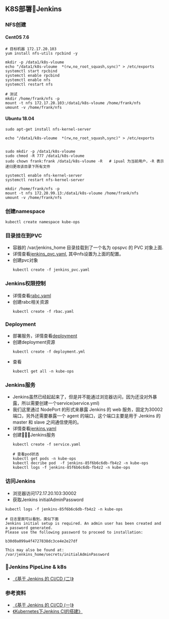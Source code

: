 ## K8S部署Jenkins

### NFS创建
#### CentOS 7.6
```shell
# 目标机器 172.17.20.103
yum install nfs-utils rpcbind -y

mkdir -p /data1/k8s-vloume
echo "/data1/k8s-vloume  *(rw,no_root_squash,sync)" > /etc/exports
systemctl start rpcbind
systemctl enable rpcbind
systemctl enable nfs
systemctl restart nfs

# 测试
mkdir /home/frank/nfs -p
mount -t nfs 172.17.20.103:/data1/k8s-vloume /home/frank/nfs
umount -v /home/frank/nfs
```

#### Ubuntu 18.04
```shell
sudo apt-get install nfs-kernel-server

echo "/data1/k8s-vloume  *(rw,no_root_squash,sync)" > /etc/exports


sudo mkdir -p /data1/k8s-vloume
sudo chmod -R 777 /data1/k8s-vloume
sudo chown frank:frank /data1/k8s-vloume -R   # ipual 为当前用户，-R 表示递归更改该目录下所有文件

systemctl enable nfs-kernel-server
systemctl restart nfs-kernel-server

mkdir /home/frank/nfs -p
mount -t nfs 172.20.99.13:/data1/k8s-vloume /home/frank/nfs
umount -v /home/frank/nfs
```

### 创建namespace
```shell
kubectl create namespace kube-ops
```

### 目录挂在到PVC
+ 容器的 /var/jenkins_home 目录挂载到了一个名为 opspvc 的 PVC 对象上面.
+ 详情查看[jenkins_pvc.yaml](./jenkins_pvc.yaml), 其中nfs设置为上面的配置。
+ 创建pvc对象
    ```shell
    kubectl create -f jenkins_pvc.yaml
    ```

### Jenkins权限控制
+ 详情查看[rabc.yaml](./rabc.yaml)
+ 创建rabc相关资源
    ```shell
    kubectl create -f rbac.yaml
    ```

### Deployment
+ 部署服务，详情查看[deployment](./deployment.yaml)
+ 创建deployment资源
    ```shell
    kubectl create -f deployment.yml
    ```
+ 查看
    ```shell
    kubectl get all -n kube-ops
    ```

### Jenkins服务
+ Jenkins虽然已经起起来了，但是并不能通过浏览器访问，因为还没对外暴露，所以需要创建一个service(service.yml)
+ 我们这里通过 NodePort 的形式来暴露 Jenkins 的 web 服务，固定为30002端口，另外还需要暴露一个 agent 的端口，这个端口主要是用于 Jenkins 的 master 和 slave 之间通信使用的。
+ 详情查看[jenkins.yaml](./jenkins.yaml)
+ 创建Jenkins服务
    ```shell
    kubectl create -f service.yaml

    # 查看pod状态
    kubectl get pods -n kube-ops
    kubectl decribe pod  -f jenkins-85f6b6c6db-fb4z2 -n kube-ops
    kubectl logs -f jenkins-85f6b6c6db-fb4z2 -n kube-ops
    ```
### 访问Jenkins
+ 浏览器访问172.17.20.103:30002
+ 获取Jenkins initialAdminPassword
```shell  
kubectl logs -f jenkins-85f6b6c6db-fb4z2 -n kube-ops

# 日志里面可以看到，类似下面
Jenkins initial setup is required. An admin user has been created and a password generated.
Please use the following password to proceed to installation:

b30d0a099a4f4727838dc3ce4e2e27df

This may also be found at: /var/jenkins_home/secrets/initialAdminPassword
```

### Jenkins PipeLine & k8s
+ [《基于 Jenkins 的 CI/CD (二)》](https://www.qikqiak.com/k8s-book/docs/37.Jenkins%20Pipeline.html)

### 参考资料
+ [《基于 Jenkins 的 CI/CD (一)》](https://www.qikqiak.com/k8s-book/docs/36.Jenkins%20Slave.html)
+ [《Kubernetes下Jenkins CI的搭建》](https://hyrepo.com/tech/kubernetes-jenkins/)
